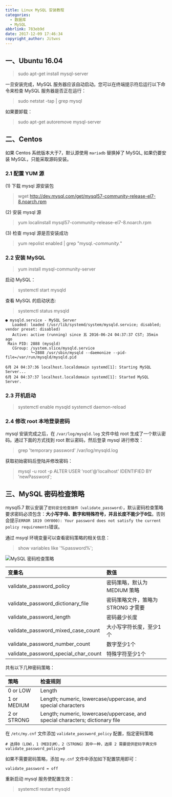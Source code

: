 ```yaml
---
title: Linux MySQL 安装教程
categories: 
  - 数据库
  - MySQL
abbrlink: 783eb9d
date: 2017-12-09 17:46:34
copyright_author: Jitwxs
---
```


## 一、Ubuntu 16.04

>sudo apt-get install mysql-server

一旦安装完成，MySQL 服务器应该自动启动。您可以在终端提示符后运行以下命令来检查 MySQL 服务器是否正在运行：

>sudo netstat -tap | grep mysql

如果要卸载：

>sudo apt-get autoremove mysql-server

## 二、Centos

如果 Centos 系统版本大于7，默认源使用 `mariadb` 替换掉了 MySQL, 如果仍要安装 MySQL，只能采取源码安装。

### 2.1 配置 YUM 源

(1) 下载 mysql 源安装包

>wget http://dev.mysql.com/get/mysql57-community-release-el7-8.noarch.rpm

(2)  安装 mysql 源

>yum localinstall mysql57-community-release-el7-8.noarch.rpm

(3) 检查 mysql 源是否安装成功

>yum repolist enabled | grep "mysql.*-community.*"

### 2.2 安装 MySQL

>yum install mysql-community-server

启动 MySQL：

>systemctl start mysqld


查看 MySQL 的启动状态:

>systemctl status mysqld

```shell
● mysqld.service - MySQL Server
   Loaded: loaded (/usr/lib/systemd/system/mysqld.service; disabled; vendor preset: disabled)
   Active: active (running) since 五 2016-06-24 04:37:37 CST; 35min ago
 Main PID: 2888 (mysqld)
   CGroup: /system.slice/mysqld.service
           └─2888 /usr/sbin/mysqld --daemonize --pid-file=/var/run/mysqld/mysqld.pid

6月 24 04:37:36 localhost.localdomain systemd[1]: Starting MySQL Server...
6月 24 04:37:37 localhost.localdomain systemd[1]: Started MySQL Server.
```
### 2.3 开机启动

>systemctl enable mysqld
>systemctl daemon-reload

### 2.4 修改 root 本地登录密码

mysql 安装完成之后，在 `/var/log/mysqld.log` 文件中给 root 生成了一个默认密码。通过下面的方式找到 root 默认密码，然后登录 mysql 进行修改：

>grep 'temporary password' /var/log/mysqld.log

获取初始密码后登陆并修改密码：

> mysql -u root -p
> ALTER USER 'root'@'localhost' IDENTIFIED BY 'newPassword'; 

## 三、MySQL 密码检查策略

mysql5.7 默认安装了`密码安全检查插件（validate_password）`，默认密码检查策略要求密码必须包含：**大小写字母、数字和特殊符号，并且长度不能少于8位**。否则会提示`ERROR 1819 (HY000): Your password does not satisfy the current policy requirements`错误。

通过 msyql 环境变量可以查看密码策略的相关信息：

> show variables like '%password%';

![MySQL 密码检查策略](https://cdn.jsdelivr.net/gh/jitwxs/cdn/blog/posts/201805/20180511010542698.png)

| 变量名| 数值 |
|:------------- |:-------------|
| validate_password_policy | 密码策略，默认为 MEDIUM 策略 |
| validate_password_dictionary_file | 密码策略文件，策略为 STRONG 才需要 |
| validate_password_length | 密码最少长度 |
| validate_password_mixed_case_count | 大小写字符长度，至少1个 |
| validate_password_number_count | 数字至少1个 |
| validate_password_special_char_count | 特殊字符至少1个  |

共有以下几种密码策略：

| 策略 | 检查规则 |
|:------------- |:-------------|
| 0 or LOW | Length |
| 1 or MEDIUM | Length; numeric, lowercase/uppercase, and special characters |
| 2 or STRONG | Length; numeric, lowercase/uppercase, and special characters; dictionary file |

在 `/etc/my.cnf` 文件添加 `validate_password_policy` 配置，指定密码策略

```shell
# 选择0（LOW），1（MEDIUM），2（STRONG）其中一种，选择 2 需要提供密码字典文件
validate_password_policy=0
```

如果不需要密码策略，添加 `my.cnf` 文件中添加如下配置禁用即可：

```
validate_password = off
```

重新启动 mysql 服务使配置生效：

>systemctl restart mysqld
